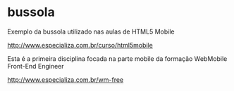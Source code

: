 bussola
=======

Exemplo da bussola utilizado nas aulas de HTML5 Mobile

http://www.especializa.com.br/curso/html5mobile

Esta é a primeira disciplina focada na parte mobile da formação WebMobile Front-End Engineer 

http://www.especializa.com.br/wm-free
